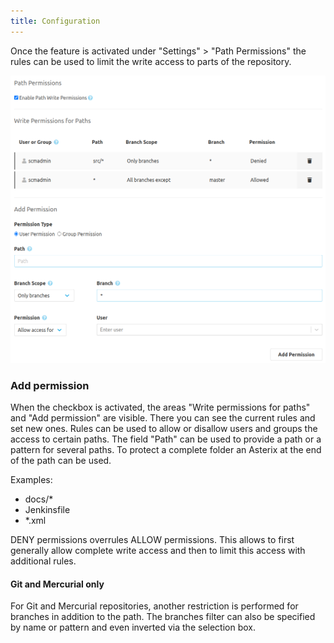 ```yaml
---
title: Configuration
---
```

Once the feature is activated under "Settings" > "Path Permissions" the rules can be used to limit the write access to parts of the repository.

![PathWP Overview](assets/overview.png)

### Add permission
When the checkbox is activated, the areas "Write permissions for paths" and "Add permission" are visible. There you can see the current rules and set new ones. Rules can be used to allow or disallow users and groups the access to certain paths. The field "Path" can be used to provide a path or a pattern for several paths. To protect a complete folder an Asterix at the end of the path can be used.

Examples:

* docs/*
* Jenkinsfile
* *.xml

DENY permissions overrules ALLOW permissions. This allows to first generally allow complete write access and then to limit this access with additional rules.

#### Git and Mercurial only
For Git and Mercurial repositories, another restriction is performed for branches in addition to the path.
The branches filter can also be specified by name or pattern and even inverted via the selection box.
